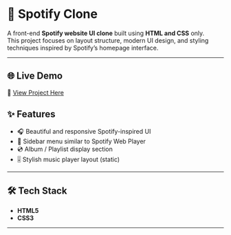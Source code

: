 # 🎵 Spotify Clone

A front-end **Spotify website UI clone** built using **HTML and CSS** only.  
This project focuses on layout structure, modern UI design, and styling techniques inspired by Spotify’s homepage interface.

---

## 🌐 Live Demo  
🔗 [View Project Here](https://tushar-313.github.io/spotify-clone-html-css/)  

## ✨ Features

- 🎧 Beautiful and responsive Spotify-inspired UI
- 🧭 Sidebar menu similar to Spotify Web Player
- 💿 Album / Playlist display section
- 🎚️ Stylish music player layout (static)

---

## 🛠️ Tech Stack

- **HTML5**
- **CSS3**

---

